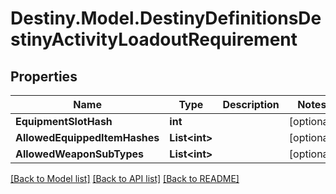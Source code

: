 # Destiny.Model.DestinyDefinitionsDestinyActivityLoadoutRequirement

## Properties

Name | Type | Description | Notes
------------ | ------------- | ------------- | -------------
**EquipmentSlotHash** | **int** |  | [optional] 
**AllowedEquippedItemHashes** | **List&lt;int&gt;** |  | [optional] 
**AllowedWeaponSubTypes** | **List&lt;int&gt;** |  | [optional] 

[[Back to Model list]](../README.md#documentation-for-models) [[Back to API list]](../README.md#documentation-for-api-endpoints) [[Back to README]](../README.md)

